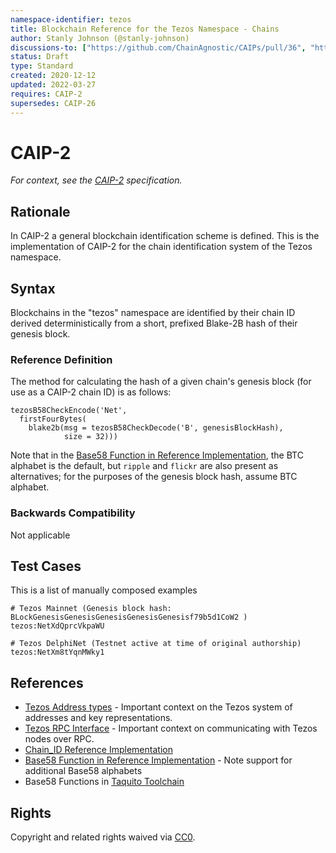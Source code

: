 ```yaml
---
namespace-identifier: tezos
title: Blockchain Reference for the Tezos Namespace - Chains
author: Stanly Johnson (@stanly-johnson)
discussions-to: ["https://github.com/ChainAgnostic/CAIPs/pull/36", "https://gitlab.com/tezos/tezos/-/issues/1029"]
status: Draft
type: Standard
created: 2020-12-12
updated: 2022-03-27
requires: CAIP-2
supersedes: CAIP-26
---
```



# CAIP-2

*For context, see the [CAIP-2][] specification.*

## Rationale

In CAIP-2 a general blockchain identification scheme is defined. This is the
implementation of CAIP-2 for the chain identification system of the Tezos
namespace.

## Syntax

Blockchains in the "tezos" namespace are identified by their chain ID derived deterministically from a short, prefixed Blake-2B hash of their genesis block. 

### Reference Definition

The method for calculating the hash of a given chain's genesis block (for use as a CAIP-2 chain ID) is as follows:

```
tezosB58CheckEncode('Net',
  firstFourBytes(
    blake2b(msg = tezosB58CheckDecode('B', genesisBlockHash),
            size = 32)))
```

Note that in the [Base58 Function in Reference Implementation][], the BTC
alphabet is the default, but `ripple` and `flickr` are also present as
alternatives; for the purposes of the genesis block hash, assume BTC alphabet.

### Backwards Compatibility

Not applicable

## Test Cases

This is a list of manually composed examples

```
# Tezos Mainnet (Genesis block hash: BLockGenesisGenesisGenesisGenesisGenesisf79b5d1CoW2 )
tezos:NetXdQprcVkpaWU

# Tezos DelphiNet (Testnet active at time of original authorship)
tezos:NetXm8tYqnMWky1
```

## References

- [Tezos Address types][] - Important context on the Tezos system of addresses and key representations.
- [Tezos RPC Interface][] - Important context on communicating with Tezos nodes over RPC.
- [Chain_ID Reference Implementation][]
- [Base58 Function in Reference Implementation][] - Note support for additional Base58 alphabets 
- Base58 Functions in [Taquito Toolchain][] 

[Tezos RPC Interface]: https://tezos.gitlab.io/introduction/howtouse.html#rpc-interface
[Tezos Address types]: https://tezos.gitlab.io/introduction/howtouse.html#implicit-accounts-and-smart-contracts
[Taquito Toolchain]: https://tezostaquito.io/typedoc/modules/_taquito_utils.html#b58cdecode
[Chain_ID Reference Implementation]: https://gitlab.com/tezos/tezos/blob/e7612c5ffa46570cdcc612f7bcead771edc24283/src/lib_crypto/chain_id.ml
[Base58 Function in Reference Implementation]: https://github.com/LedgerHQ/TzScan/blob/9f02015d872014c2b114e600f9212b00c6b281b3/src/common/blake2b.ml#L91
[CAIP-2]: https://github.com/ChainAgnostic/CAIPs/blob/master/CAIPs/caip-2.md
[CAIP-10]: https://github.com/ChainAgnostic/CAIPs/blob/master/CAIPs/caip-10.md
[Base58]: https://datatracker.ietf.org/doc/html/draft-msporny-base58-03

## Rights

Copyright and related rights waived via [CC0](https://creativecommons.org/publicdomain/zero/1.0/).